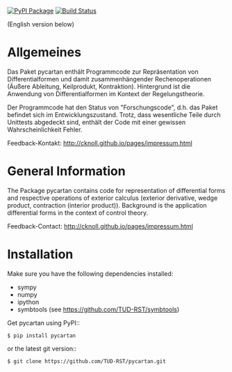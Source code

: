 [![PyPI Package](https://badge.fury.io/py/pycartan.svg)](https://badge.fury.io/py/pycartan)
[![Build Status](https://travis-ci.org/TUD-RST/pycartan.svg?branch=master)](https://travis-ci.org/TUD-RST/pycartan)

(English version below)

Allgemeines
===========
Das Paket pycartan enthält Programmcode zur Repräsentation von
Differentialformen und damit zusammenhängender Rechenoperationen (Äußere
Ableitung, Keilprodukt, Kontraktion). Hintergrund ist die Anwendung von
Differentialformen im Kontext der Regelungstheorie.

Der Programmcode hat den Status von "Forschungscode",
d.h. das Paket befindet sich im Entwicklungszustand.
Trotz, dass wesentliche Teile durch Unittests abgedeckt sind, enthält der Code
mit einer gewissen Wahrscheinlichkeit Fehler.

Feedback-Kontakt: http://cknoll.github.io/pages/impressum.html



General Information
===================
The Package pycartan contains code for representation of differential forms and
respective operations of exterior calculus (exterior derivative, wedge product,
contraction (interior product)). Background is the application differential
forms in the context of control theory.



Feedback-Contact: http://cknoll.github.io/pages/impressum.html

Installation
============
Make sure you have the following dependencies installed:

- sympy
- numpy
- ipython
- symbtools (see https://github.com/TUD-RST/symbtools)

Get pycartan using PyPI::

    $ pip install pycartan

or the latest git version::

    $ git clone https://github.com/TUD-RST/pycartan.git

